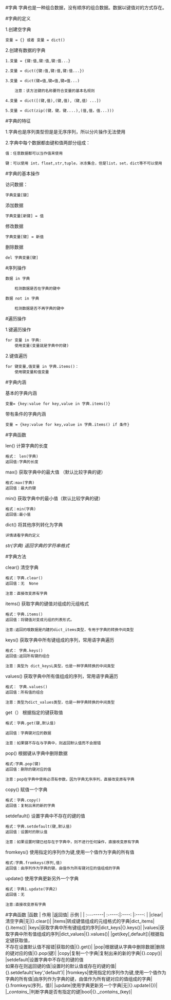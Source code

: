 #字典
字典也是一种组合数据，没有顺序的组合数据。数据以键值对的方式存在。

#字典的定义

1.创建空字典

	变量 = {} 或者 变量 = dict()

2.创建有数据的字典

	1.变量 = {键:值,键:值,键:值...}

	2.变量 = dict({键:值,键:值,键:值...})

	3.变量 = dict(键=值,键=值,键=值...)

		注意：该方法键的名称要符合变量的基本名规则

	4.变量 = dict([(键,值),(键,值),（键,值）...])

	5.变量 = dict(zip((键，键，键....),(值,值，值...)))


#字典的特征

1.字典也是序列类型但是是无序序列，所以分片操作无法使用

2.字典中每个数据都由键和值两部分组成：

	值：任意数据都可以当作值来使用

	键：可以使用 int，float,str,tuple，冰冻集合，但是list，set，dict等不可以使用

#字典的基本操作

访问数据：

	字典变量[键]

添加数据

	字典变量[新键] = 值

修改数据

	字典变量[键] = 新值

删除数据 

	del 字典变量[键]

#序列操作

	数据 in 字典

		检测数据是否在字典的键中

	数据 not in 字典

		检测数据是否不再字典的键中

#遍历操作

1.键遍历操作

	for 变量 in 字典:
		使用变量(变量就是字典中的键)

2.键值遍历

	for 键变量,值变量 in 字典.items()：
		使用键变量和值变量


#字典内涵

基本的字典内涵

	变量= {key:value for key,value in 字典.items()}

带有条件的字典内涵

	变量 = {key:value for key,value in 字典.items() if 条件}


#字典函数

len() 计算字典的长度

	格式： len(字典)
	返回值:字典的长度

max() 获取字典中的最大值 （默认比较字典的键）

	格式:max(字典)
	返回值：最大的键 

min() 获取字典中的最小值（默认比较字典的键）

	格式：min(字典)
	返回值:最小值

dict() 将其他序列转化为字典

	详情请看字典的定义


*str(字典) 返回字典的字符串格式*


#字典方法

clear()  清空字典

	格式：字典.clear()
	返回值：无  None

	注意：直接改变原有字典

items() 获取字典的键值对组成的元组格式

	格式：字典.items()
	返回值：将键值对变成元组的列表形式。
	
	注意:返回的哦数据是内建的dict_items类型，专用于字典的转换中间类型

keys() 获取字典中所有键组成的序列，常用语字典遍历

	格式： 字典.keys()
	返回值:返回所有键的组合

	注意：类型为 dict_keysL类型，也是一种字典转换的中间类型

values() 获取字典中所有值组成的序列，常用语字典遍历

	格式： 字典.values()
	返回值：所有值的组合

	注意：类型为dict_values类型，也是一种字典转换的中间类型

get（） 根据指定的键获取值

	格式：字典.get(键,默认值)

	返回值：字典键对应的数据

	注意：如果键不存在与字典中，则返回默认值而不会报错

pop() 根据键从字典中删除数据

	格式:字典.pop(键)
	返回值：删除的键对应的值

	注意：pop在字典中使用必须有参数，因为字典无序序列，直接改变原有字典

copy() 赋值一个字典

	格式：字典.copy()
	返回值：复制出来的新的字典


setdefault() 设置字典中不存在的键的值

	格式：字典.setdefault(键,默认值)
	返回值：设置时的默认值

	注意：如果设置时键已经存在于字典中，则不进行任何操作，直接改变原有字典

fromkeys() 使用指定的序列作为键,使用一个值作为字典的所有值

	格式:字典.fromkeys(序列,值)
	返回值：由序列作为字典的键，由值作为所有键对应的值组成的字典

update() 使用字典更新另外一个字典

	格式：字典1.update(字典2)
	返回值：无

	注意:直接改变原有字典



#字典函数
|函数 | 作用 |返回值| 示例  |
| :--------| :-----:|:----: |:----: |
|clear|清空字典|无|{}.clear()|
|items|转成键值组成的元组格式的字典|dict_items|{}.items()|
|keys|获取字典中所有键组成的序列|dict_keys|{}.keys()|
|values|获取字典中所有值组成的序列|dict_values|{}.values()|
|get(key[,default])|根据指定键获取值，<br>不存在设置默认值不报错|获取的值|{}.get()|
|pop|根据键从字典中删除数据|删除的键对应的值|{}.pop(键)|
|copy|复制一个字典|复制出来的新的字典|{}.copy()|
|setdefault|设置字典中不存在的键的值<br>如果存在则返回键的值|设置时的默认值或存在的键的值|{}.setdefault('key','default')|
|fromkeys|使用指定的序列作为键,使用一个值作为字典的所有值|由序列作为字典的键，由值作为所有键对应的值组成的字典|{}.fromkeys(序列，值)|
|update|使用字典更新另一个字典|无|{}.update({})|
|\__contains\__|判断字典是否有指定的键|bool|{}.\__contains\__(key)|